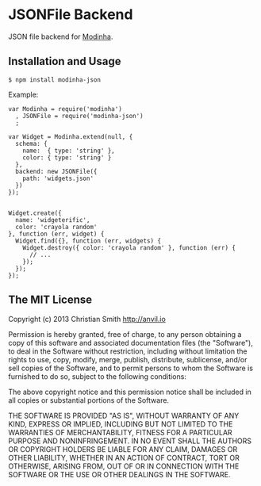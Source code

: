 # JSONFile Backend

JSON file backend for [Modinha](https://github.com/christiansmith/Modinha).

## Installation and Usage

    $ npm install modinha-json

Example:

    var Modinha = require('modinha')
      , JSONFile = require('modinha-json')
      ;
     
    var Widget = Modinha.extend(null, {
      schema: {
        name:  { type: 'string' },
        color: { type: 'string' }
      },
      backend: new JSONFile({ 
        path: 'widgets.json' 
      })
    });
     
     
    Widget.create({ 
      name: 'widgeterific', 
      color: 'crayola random' 
    }, function (err, widget) {
      Widget.find({}, function (err, widgets) {
        Widget.destroy({ color: 'crayola random' }, function (err) {
          // ...
        });
      });
    });



## The MIT License

Copyright (c) 2013 Christian Smith http://anvil.io

Permission is hereby granted, free of charge, to any person obtaining a copy
of this software and associated documentation files (the "Software"), to deal
in the Software without restriction, including without limitation the rights
to use, copy, modify, merge, publish, distribute, sublicense, and/or sell
copies of the Software, and to permit persons to whom the Software is
furnished to do so, subject to the following conditions:

The above copyright notice and this permission notice shall be included in
all copies or substantial portions of the Software.

THE SOFTWARE IS PROVIDED "AS IS", WITHOUT WARRANTY OF ANY KIND, EXPRESS OR
IMPLIED, INCLUDING BUT NOT LIMITED TO THE WARRANTIES OF MERCHANTABILITY,
FITNESS FOR A PARTICULAR PURPOSE AND NONINFRINGEMENT. IN NO EVENT SHALL THE
AUTHORS OR COPYRIGHT HOLDERS BE LIABLE FOR ANY CLAIM, DAMAGES OR OTHER
LIABILITY, WHETHER IN AN ACTION OF CONTRACT, TORT OR OTHERWISE, ARISING FROM,
OUT OF OR IN CONNECTION WITH THE SOFTWARE OR THE USE OR OTHER DEALINGS IN
THE SOFTWARE.
